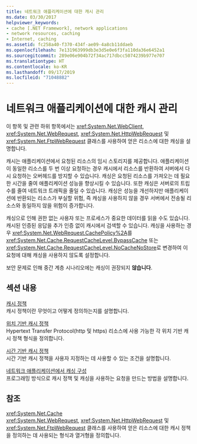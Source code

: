 ```yaml
---
title: 네트워크 애플리케이션에 대한 캐시 관리
ms.date: 03/30/2017
helpviewer_keywords:
- cache [.NET Framework], network applications
- network resources, caching
- Internet, caching
ms.assetid: fc258a40-f370-434f-ae09-4a8cb11ddaeb
ms.openlocfilehash: 7e131963999db3e3d5e0e6f3fa110da36e6452a1
ms.sourcegitcommit: 289e06e904b72f34ac717dbcc5074239b977e707
ms.translationtype: HT
ms.contentlocale: ko-KR
ms.lasthandoff: 09/17/2019
ms.locfileid: "71048882"
---
```

# <a name="cache-management-for-network-applications"></a>네트워크 애플리케이션에 대한 캐시 관리
이 항목 및 관련 하위 항목에서는 <xref:System.Net.WebClient>, <xref:System.Net.WebRequest>, <xref:System.Net.HttpWebRequest> 및 <xref:System.Net.FtpWebRequest> 클래스를 사용하여 얻은 리소스에 대한 캐싱을 설명합니다.  
  
 캐시는 애플리케이션에서 요청된 리소스의 임시 스토리지를 제공합니다. 애플리케이션이 동일한 리소스를 두 번 이상 요청하는 경우 캐시에서 리소스를 반환하여 서버에서 다시 요청하는 오버헤드를 방지할 수 있습니다. 캐싱은 요청된 리소스를 가져오는 데 필요한 시간을 줄여 애플리케이션 성능을 향상시킬 수 있습니다. 또한 캐싱은 서버로의 트립 수를 줄여 네트워크 트래픽을 줄일 수 있습니다. 캐싱은 성능을 개선하지만 애플리케이션에 반환되는 리소스가 부실할 위험, 즉 캐싱을 사용하지 않을 경우 서버에서 전송될 리소스와 동일하지 않을 위험이 증가합니다.  
  
 캐싱으로 인해 권한 없는 사용자 또는 프로세스가 중요한 데이터를 읽을 수도 있습니다. 캐시된 인증된 응답을 추가 인증 없이 캐시에서 검색할 수 있습니다. 캐싱을 사용하는 경우 <xref:System.Net.WebRequest.CachePolicy%2A>를 <xref:System.Net.Cache.RequestCacheLevel.BypassCache> 또는 <xref:System.Net.Cache.RequestCacheLevel.NoCacheNoStore>로 변경하여 이 요청에 대해 캐싱을 사용하지 않도록 설정합니다.  
  
 보안 문제로 인해 중간 계층 시나리오에는 캐싱이 권장되지 **않습니다**.  
  
## <a name="in-this-section"></a>섹션 내용  
 [캐시 정책](cache-policy.md)  
 캐시 정책이란 무엇이고 어떻게 정의하는지를 설명합니다.  
  
 [위치 기반 캐시 정책](location-based-cache-policies.md)  
 Hypertext Transfer Protocol(http 및 https) 리소스에 사용 가능한 각 위치 기반 캐시 정책 형식을 정의합니다.  
  
 [시간 기반 캐시 정책](time-based-cache-policies.md)  
 시간 기반 캐시 정책을 사용자 지정하는 데 사용할 수 있는 조건을 설명합니다.  
  
 [네트워크 애플리케이션에서 캐싱 구성](configuring-caching-in-network-applications.md)  
 프로그래밍 방식으로 캐시 정책 및 캐싱을 사용하는 요청을 만드는 방법을 설명합니다.  
  
## <a name="reference"></a>참조  
 <xref:System.Net.Cache>  
 <xref:System.Net.WebRequest>, <xref:System.Net.HttpWebRequest> 및 <xref:System.Net.FtpWebRequest> 클래스를 사용하여 얻은 리소스에 대한 캐시 정책을 정의하는 데 사용되는 형식과 열거형을 정의합니다.
